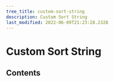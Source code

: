 ```yaml
---
tree_title: custom-sort-string
description: Custom Sort String
last_modified: 2022-06-09T21:23:28.2328
---
```


# Custom Sort String

## Contents
